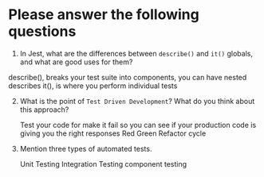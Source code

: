 # Please answer the following questions

1.  In Jest, what are the differences between `describe()` and `it()` globals, and what are good uses for them?

describe(), breaks your test suite into components, you can have nested describes
it(), is where you perform individual tests

2.  What is the point of `Test Driven Development`? What do you think about this approach?

    Test your code for make it fail so you can see if your production code is giving you the right responses
    Red Green Refactor cycle

3.  Mention three types of automated tests.

    Unit Testing
    Integration Testing
    component testing

